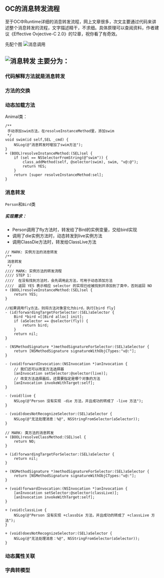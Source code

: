 ## OC的消息转发流程

至于OC中Runtime详细的消息转发流程，网上文章很多，次文主要通过代码来讲述整个消息转发的流程，文字描述精干，不求细。具体原理可以查阅资料，作者建议《Effective Ovjective-C 2.0》的12章，祝你看了有奇效。

先配个图
![消息调用](http://oiu13lwmh.bkt.clouddn.com/%E6%B6%88%E6%81%AF%E5%8F%91%E9%80%81.png)

![消息转发](http://oiu13lwmh.bkt.clouddn.com/%E6%B6%88%E6%81%AF%E8%BD%AC%E5%8F%91.png)
主要分为：
--------

### 代码解释方法就是消息转发
### 方法的交换
### 动态加载方法

Animal类： 
 
```
/**
 手动添加swim方法，在resolveInstanceMethod里，添加swim
 */
void swim(id self,SEL _cmd) {
    NSLog(@"消息转发时增加了swim方法");
}
+ (BOOL)resolveInstanceMethod:(SEL)sel {
    if (sel == NSSelectorFromString(@"swim")) {
        class_addMethod(self, @selector(swim), swim, "v@:@");
        return YES;
    }
    return [super resolveInstanceMethod:sel];
}

```
### 消息转发

`Person`和`Bird`类
##### 实现需求：
* Person调用了fly方法时，转发给了Bird的实例变量，交给bird实现
* 调用了die实例方法时，动态转发到live实例方法
* 调用ClassDie方法时，转发给ClassLive方法

```
// MARK: 实例方法的消息转发
/**
 消息转发
 */
//// MARK: 实例方法的转发流程
//// STEP 1:
////  在没有找到方法时，会先调用此方法，可用于动态添加方法
////  返回 YES 表示相应 selector 的实现已经被找到并添加到了类中，否则返回 NO
+ (BOOL)resolveInstanceMethod:(SEL)sel {
    return YES;
}

//如果调用fly方法，则将方法对象变化为bird，执行[bird fly]
- (id)forwardingTargetForSelector:(SEL)aSelector {
    Bird *bird =[[Bird alloc] init];
    if (aSelector == @selector(fly)) {
        return bird;
    }
    return nil;
}

- (NSMethodSignature *)methodSignatureForSelector:(SEL)aSelector {
    return [NSMethodSignature signatureWithObjCTypes:"v@:"];
}

- (void)forwardInvocation:(NSInvocation *)anInvocation {
    // 我们还可以改变方法选择器
    [anInvocation setSelector:@selector(live)];
    // 改变方法选择器后，还需要指定是哪个对象的方法
    [anInvocation invokeWithTarget:self];
}

- (void)live {
    NSLog(@"Person 没有实现 -die 方法，并且成功的转成了 -live 方法");
}

- (void)doesNotRecognizeSelector:(SEL)aSelector {
    NSLog(@"无法处理消息：%@", NSStringFromSelector(aSelector));
}

// MARK: 类方法的消息转发
+ (BOOL)resolveClassMethod:(SEL)sel {
    return NO;
}

+ (id)forwardingTargetForSelector:(SEL)aSelector {
    return nil;
}

+ (NSMethodSignature *)methodSignatureForSelector:(SEL)aSelector {
    return [NSMethodSignature signatureWithObjCTypes:"v@:"];
}

+ (void)forwardInvocation:(NSInvocation *)anInvocation {
    [anInvocation setSelector:@selector(classLive)];
    [anInvocation invokeWithTarget:self];
}

+ (void)classLive {
    NSLog(@"Person 没有实现 +classDie 方法，并且成功的转成了 +classLive 方法");
}

+ (void)doesNotRecognizeSelector:(SEL)aSelector {
    NSLog(@"无法处理消息：%@", NSStringFromSelector(aSelector));
}
```
### 动态属性关联
### 字典转模型





